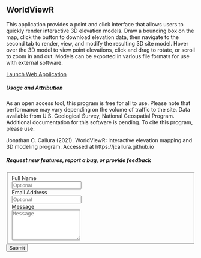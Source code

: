 ## WorldViewR
This application provides a point and click interface that allows users to quickly render interactive 3D elevation models. Draw a bounding box on the map, click the button to download elevation data, then navigate to the second tab to render, view, and modify the resulting 3D site model. Hover over the 3D model to view point elevations, click and drag to rotate, or scroll to zoom in and out. Models can be exported in various file formats for use with external software. 
<p>
<!--#### THIS APPLICATION HAS BEEN TEMPORARILY DISABLED FOR MAINTENANCE-->

[Launch Web Application](http://44.230.157.126:3838)
<br>
##### Usage and Attribution
As an open access tool, this program is free for all to use. Please note that performance may vary depending on the volume of traffic to the site. Data available from U.S. Geological Survey, National Geospatial Program. Additional documentation for this software is pending. To cite this program, please use:
<p>
Jonathan C. Callura (2021). WorldViewR: Interactive elevation mapping and 3D modeling program. Accessed at https://jcallura.github.io
<br>

##### Request new features, report a bug, or provide feedback
<form id="fs-frm" name="simple-contact-form" accept-charset="utf-8" action="https://formspree.io/f/mzbknapj" method="post">
    <fieldset id="fs-frm-inputs">
      <label for="full-name">Full Name</label>
        <br>
      <input type="text" name="name" id="full-name" placeholder="Optional">
        <br>
      <label for="email-address">Email Address</label>
        <br>
      <input type="email" name="_replyto" id="email-address" placeholder="Optional">
        <br>
      <label for="message">Message</label>
        <br>
      <textarea rows="5" name="message" id="message" placeholder="Message" required=""></textarea>
      <input type="hidden" name="_subject" id="email-subject" value="Contact Form Submission">
    </fieldset>
    <input type="submit" value="Submit">
  </form>
